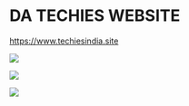 # DA TECHIES WEBSITE 
https://www.techiesindia.site
<p align="left">

  <a href="https://github.com/datechies" target="_blank"><img src="https://img.shields.io/badge/Github-HTR--TECH-green?style=for-the-badge&logo=github"></a>

  <a href="https://www.instagram.com/datechies" target="_blank"><img src="https://img.shields.io/badge/IG-%40tahmid.rayat-red?style=for-the-badge&logo=instagram"></a>

  <a href="https://www.youtube.com/datechies" target="_blank"><img src="https://img.shields.io/badge/Youtube-Da%20Techies%20-red"></a>

</p>



